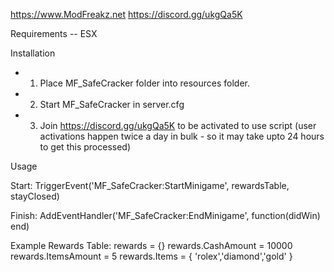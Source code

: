https://www.ModFreakz.net
https://discord.gg/ukgQa5K

Requirements
-- ESX

Installation
- 1. Place MF_SafeCracker folder into resources folder.
- 2. Start MF_SafeCracker in server.cfg
- 3. Join https://discord.gg/ukgQa5K to be activated to use script (user activations happen twice a day in bulk - so it may take upto 24 hours to get this processed)

Usage

Start:
TriggerEvent('MF_SafeCracker:StartMinigame', rewardsTable, stayClosed)

Finish:
AddEventHandler('MF_SafeCracker:EndMinigame', function(didWin)
end)

Example Rewards Table:
rewards = {}
rewards.CashAmount = 10000
rewards.ItemsAmount = 5
rewards.Items = { 'rolex','diamond','gold' }